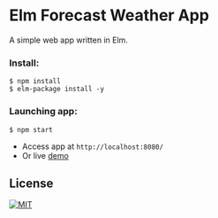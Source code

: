 # Elm Forecast Weather App

A simple web app written in Elm.


### Install:
```
$ npm install
$ elm-package install -y
```

### Launching app:
```
$ npm start
```

* Access app at `http://localhost:8080/`
* Or live [demo](http://elm-forecast.surge.sh/)


## License
[![MIT](https://img.shields.io/packagist/l/doctrine/orm.svg)](https://github.com/ondrej-tucek/elm-forecast/blob/master/LICENSE)
